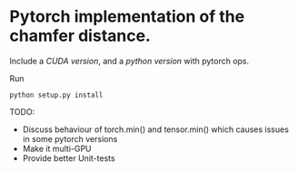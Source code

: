 # Pytorch implementation of the chamfer distance.

Include a *CUDA version*, and a *python version* with pytorch ops.


Run 

`python setup.py install`

TODO:

* Discuss behaviour of torch.min() and tensor.min() which causes issues in some pytorch versions
* Make it multi-GPU
* Provide better Unit-tests

